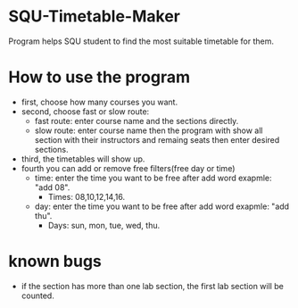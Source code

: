# SQU-Timetable-Maker
Program helps SQU student to find the most suitable timetable for them.

# How to use the program
* first, choose how many courses you want.  
* second, choose fast or slow route:    
  - fast route: enter course name and the sections directly.  
  - slow route: enter course name then the program with show all section with their instructors and remaing seats then enter desired sections.  
* third, the timetables will show up.  
* fourth you can add or remove free filters(free day or time)  
    - time: enter the time you want to be free after add word exapmle: "add 08".
      - Times: 08,10,12,14,16.  
    - day: enter the time you want to be free after add word exapmle: "add thu".
      - Days: sun, mon, tue, wed, thu.

# known bugs
* if the section has more than one lab section, the first lab section will be counted.
